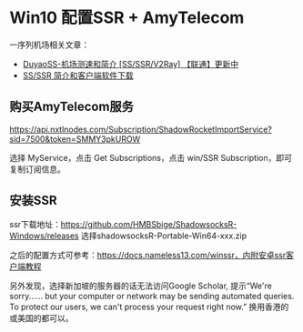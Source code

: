 # Win10 配置SSR + AmyTelecom

一序列机场相关文章：

* [DuyaoSS-机场测速和简介 [SS/SSR/V2Ray] 【联通】更新中            ](https://github.com/DuyaoSS/SSR/issues/1)
* [SS/SSR 简介和客户端软件下载](https://congcong0806.github.io/2018/04/20/SS/)

## 购买AmyTelecom服务

https://api.nxtlnodes.com/Subscription/ShadowRocketImportService?sid=7500&token=SMMY3pkUROW

选择 MyService，点击 Get Subscriptions，点击 win/SSR Subscription，即可复制订阅信息。

## 安装SSR

ssr下载地址：https://github.com/HMBSbige/ShadowsocksR-Windows/releases  选择shadowsocksR-Portable-Win64-xxx.zip

之后的配置方式可参考：https://docs.nameless13.com/winssr，内附安卓ssr客户端教程

另外发现，选择新加坡的服务器的话无法访问Google Scholar, 提示“We're sorry...... but your  computer or network may be sending automated queries. To protect our  users, we can't process your request right now.” 换用香港的或美国的都可以。



